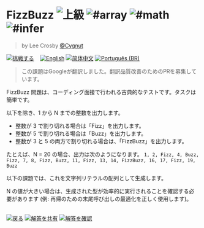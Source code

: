 <!--info-header-start--><h1>FizzBuzz <img src="https://img.shields.io/badge/-%E4%B8%8A%E7%B4%9A-de3d37" alt="上級"/> <img src="https://img.shields.io/badge/-%23array-999" alt="#array"/> <img src="https://img.shields.io/badge/-%23math-999" alt="#math"/> <img src="https://img.shields.io/badge/-%23infer-999" alt="#infer"/></h1><blockquote><p>by Lee Crosby <a href="https://github.com/Cygnut" target="_blank">@Cygnut</a></p></blockquote><p><a href="https://tsch.js.org/14080/play/ja" target="_blank"><img src="https://img.shields.io/badge/-%E6%8C%91%E6%88%A6%E3%81%99%E3%82%8B-3178c6?logo=typescript&logoColor=white" alt="挑戦する"/></a> &nbsp;&nbsp;&nbsp;<a href="./README.md" target="_blank"><img src="https://img.shields.io/badge/-English-gray" alt="English"/></a>  <a href="./README.zh-CN.md" target="_blank"><img src="https://img.shields.io/badge/-%E7%AE%80%E4%BD%93%E4%B8%AD%E6%96%87-gray" alt="简体中文"/></a>  <a href="./README.pt-BR.md" target="_blank"><img src="https://img.shields.io/badge/-Portugu%C3%AAs%20(BR)-gray" alt="Português (BR)"/></a> </p><!--info-header-end-->

> この課題はGoogleが翻訳しました。翻訳品質改善のためのPRを募集しています。

FizzBu​​zz 問題は、コーディング面接で行われる古典的なテストです。タスクは簡単です。

以下を除き、1 から N までの整数を出力します。

- 整数が 3 で割り切れる場合は「Fizz」を出力します。
- 整数が 5 で割り切れる場合は「Buzz」を出力します。
- 整数が 3 と 5 の両方で割り切れる場合は、「FizzBu​​zz」を出力します。

たとえば、N = 20 の場合、出力は次のようになります。
`1, 2, Fizz, 4, Buzz, Fizz, 7, 8, Fizz, Buzz, 11, Fizz, 13, 14, FizzBuzz, 16, 17, Fizz, 19, Buzz`

以下の課題では、これを文字列リテラルの配列として生成します。

N の値が大きい場合は、生成された型が効率的に実行されることを確認する必要があります (例:
再帰のための末尾呼び出しの最適化を正しく使用します)。

<!--info-footer-start--><br><a href="../../README.ja.md" target="_blank"><img src="https://img.shields.io/badge/-%E6%88%BB%E3%82%8B-grey" alt="戻る"/></a> <a href="https://tsch.js.org/14080/answer/ja" target="_blank"><img src="https://img.shields.io/badge/-%E8%A7%A3%E7%AD%94%E3%82%92%E5%85%B1%E6%9C%89-teal" alt="解答を共有"/></a> <a href="https://tsch.js.org/14080/solutions" target="_blank"><img src="https://img.shields.io/badge/-%E8%A7%A3%E7%AD%94%E3%82%92%E7%A2%BA%E8%AA%8D-de5a77?logo=awesome-lists&logoColor=white" alt="解答を確認"/></a> <!--info-footer-end-->